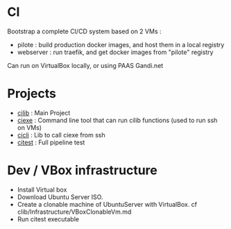 # CI

Bootstrap a complete CI/CD system based on 2 VMs :
- pilote : build production docker images, and host them in a local registry
- webserver : run traefik, and get docker images from "pilote" registry

Can run on VirtualBox locally, or using PAAS Gandi.net

# Projects

- [cilib](cilib/README.md) : Main Project
- [ciexe](ciexe/README.md) : Command line tool that can run cilib functions (used to run ssh on VMs)
- [cicli](cicli/README.md) : Lib to call ciexe from ssh
- [citest](citest/README.md) : Full pipeline test

# Dev / VBox infrastructure

- Install Virtual box
- Download Ubuntu Server ISO.
- Create a clonable machine of UbuntuServer with VirtualBox. cf clib/Infrastructure/VBoxClonableVm.md
- Run citest executable
